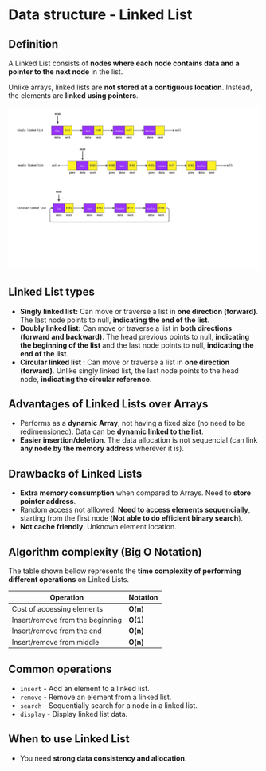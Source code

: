 # Data structure - Linked List

## Definition

A Linked List consists of **nodes where each node contains data and a pointer to the next node** in the list.

Unlike arrays, linked lists are **not stored at a contiguous location**. Instead, the elements are **linked using pointers**.

<img src="../assets/linked-list.jpg">

## Linked List types

- **Singly linked list:** Can move or traverse a list in **one direction (forward)**. The last node points to null, **indicating the end of the list**.
- **Doubly linked list:** Can move or traverse a list in **both directions (forward and backward)**. The head previous points to null, **indicating the beginning of the list** and the last node points to null, **indicating the end of the list**.
- **Circular linked list :** Can move or traverse a list in **one direction (forward)**. Unlike singly linked list, the last node points to the head node, **indicating the circular reference**.

## Advantages of Linked Lists over Arrays

- Performs as a **dynamic Array**, not having a fixed size (no need to be redimensioned). Data can be **dynamic linked to the list**.
- **Easier insertion/deletion**. The data allocation is not sequencial (can link **any node by the memory address** wherever it is).

## Drawbacks of Linked Lists

- **Extra memory consumption** when compared to Arrays. Need to **store pointer address**.
- Random access not alllowed. **Need to access elements sequencially**, starting from the first node (**Not able to do efficient binary search**).
- **Not cache friendly**. Unknown element location.

## Algorithm complexity (Big O Notation)

The table shown bellow represents the **time complexity of performing different operations** on Linked Lists.

| Operation                        | Notation |
|----------------------------------|----------|
| Cost of accessing elements       | **O(n)** |
| Insert/remove from the beginning | **O(1)** |
| Insert/remove from the end       | **O(n)** |
| Insert/remove from middle        | **O(n)** |

## Common operations

- `insert`  - Add an element to a linked list.
- `remove` - Remove an element from a linked list.
- `search` - Sequentially search for a node in a linked list.
- `display` - Display linked list data.

## When to use Linked List

- You need **strong data consistency and allocation**.
